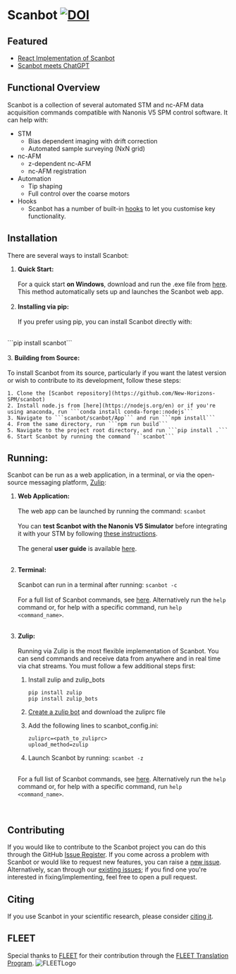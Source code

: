 <!-- Google tag (gtag.js) -->
<script async src="https://www.googletagmanager.com/gtag/js?id=G-6MK4DRHXWM"></script>
<script>
  window.dataLayer = window.dataLayer || [];
  function gtag(){dataLayer.push(arguments);}
  gtag('js', new Date());

  gtag('config', 'G-6MK4DRHXWM');
</script>
# Scanbot       [![DOI](https://zenodo.org/badge/487719232.svg)](https://zenodo.org/badge/latestdoi/487719232)

## Featured
* [React Implementation of Scanbot](./featured/#web-app)<br>
* [Scanbot meets ChatGPT](./featured/#scanbot-meets-chatgpt)

## Functional Overview
Scanbot is a collection of several automated STM and nc-AFM data acquisition commands compatible with Nanonis V5 SPM control software. It can help with:

* STM
    - Bias dependent imaging with drift correction
    - Automated sample surveying (NxN grid)
* nc-AFM
    - z-dependent nc-AFM
    - nc-AFM registration
* Automation
    - Tip shaping
    - Full control over the coarse motors
* Hooks
    - Scanbot has a number of built-in [hooks](./hooks) to let you customise key functionality.
    
## Installation

There are several ways to install Scanbot:

1. <strong>Quick Start:</strong><br><br>
    For a quick start <strong>on Windows</strong>, download and run the .exe file from <a href="https://scanbot-46390.web.app" target="_blank">here</a>.
    This method automatically sets up and launches the Scanbot web app.
<br><br>
2. <strong>Installing via pip:</strong><br><br>
If you prefer using pip, you can install Scanbot directly with:
<br>
```pip install scanbot```
<br><br>
3. <strong>Building from Source:</strong><br><br>
    To install Scanbot from its source, particularly if you want the latest version or wish to contribute to its development, follow these steps:

    1. Clone the [Scanbot repository](https://github.com/New-Horizons-SPM/scanbot)
    2. Install node.js from [here](https://nodejs.org/en) or if you're using anaconda, run ```conda install conda-forge::nodejs```
    3. Navigate to ```scanbot/scanbot/App``` and run ```npm install```
    4. From the same directory, run ```npm run build```
    5. Navigate to the project root directory, and run ```pip install .```
    6. Start Scanbot by running the command ```scanbot```


## Running:

Scanbot can be run as a web application, in a terminal, or via the open-source messaging platform, [Zulip](https://zulip.com/):

1. <strong>Web Application:</strong><br><br>
    The web app can be launched by running the command: ```scanbot```
    <br><br>
    You can <strong>test Scanbot with the Nanonis V5 Simulator</strong> before integrating it with your STM by following [these instructions](./web-app-test).
    <br><br>
    The general <strong>user guide</strong> is available [here](./web-app)</strong>.
<br><br>
2. <strong>Terminal:</strong><br><br>
    Scanbot can run in a terminal after running: ```scanbot -c```
    <br><br>
    For a full list of Scanbot commands, see [here](./commands). Alternatively run the ```help``` command or, for help with a specific command, run ```help <command_name>```.
<br><br>
3. <strong>Zulip:</strong><br><br>
    Running via Zulip is the most flexible implementation of Scanbot. You can send commands and receive data from anywhere and in real time via chat streams.
    You must follow a few additional steps first:
    
    1. Install zulip and zulip_bots
        
        ```pip install zulip```<br>
        ```pip install zulip_bots```
        
    2. [Create a zulip bot](https://zulip.com/help/add-a-bot-or-integration) and download the zuliprc file

    3. Add the following lines to scanbot_config.ini:
        
        ```zuliprc=<path_to_zuliprc>```<br>
        ```upload_method=zulip```
    
    4. Launch Scanbot by running: ```scanbot -z```
    <br><br>
    
    For a full list of Scanbot commands, see [here](./commands). Alternatively run the ```help``` command or, for help with a specific command, run ```help <command_name>```.
<br>

## Contributing
If you would like to contribute to the Scanbot project you can do this through the GitHub [Issue Register](https://github.com/New-Horizons-SPM/scanbot/issues).
If you come across a problem with Scanbot or would like to request new features, you can raise a [new issue](https://github.com/New-Horizons-SPM/scanbot/issues/new).
Alternatively, scan through our [existing issues](https://github.com/New-Horizons-SPM/scanbot/issues); if you find one you're interested in fixing/implementing, feel free to open a pull request.

## Citing

If you use Scanbot in your scientific research, please consider [citing it](https://zenodo.org/badge/latestdoi/487719232).

## FLEET
Special thanks to [FLEET](https://www.fleet.org.au/) for their contribution through the [FLEET Translation Program](https://www.fleet.org.au/translation/#:~:text=A%20new%20FLEET%20program%20provides,translation%20skills%20in%20Centre%20membership.).
![FLEETLogo](fleet-logo.png)